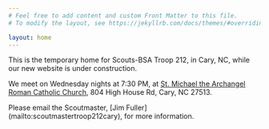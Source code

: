 ```yaml
---
# Feel free to add content and custom Front Matter to this file.
# To modify the layout, see https://jekyllrb.com/docs/themes/#overriding-theme-defaults

layout: home
---
```


 <link href='https://cdnjs.cloudflare.com/ajax/libs/fullcalendar/3.10.2/fullcalendar.min.css' rel='stylesheet' />
 <script src='https://cdnjs.cloudflare.com/ajax/libs/moment.js/2.24.0/moment.min.js'></script>
 <script src='https://cdnjs.cloudflare.com/ajax/libs/jquery/3.5.1/jquery.min.js'></script>
 <script src='https://cdnjs.cloudflare.com/ajax/libs/fullcalendar/6.0.0/index.js'></script>
 
 <script>
 document.addEventListener('DOMContentLoaded', function() {
  var calendarEl = document.getElementById('calendar');

  var calendar = new FullCalendar.Calendar(calendarEl, {
    initialView: 'dayGridMonth',
    initialDate: '2024-02-07',
    headerToolbar: {
      left: 'prev,next today',
      center: 'title',
      right: 'dayGridMonth,timeGridWeek,timeGridDay'
    },
    events: [
      {
        title: 'All Day Event',
        start: '2024-02-01'
      },
      {
        title: 'Long Event',
        start: '2024-02-07',
        end: '2024-02-10'
      },
      {
        groupId: '999',
        title: 'Repeating Event',
        start: '2024-02-09T16:00:00'
      },
      {
        groupId: '999',
        title: 'Repeating Event',
        start: '2024-02-16T16:00:00'
      },
      {
        title: 'Conference',
        start: '2024-02-11',
        end: '2024-02-13'
      },
      {
        title: 'Meeting',
        start: '2024-02-12T10:30:00',
        end: '2024-02-12T12:30:00'
      },
      {
        title: 'Lunch',
        start: '2024-02-12T12:00:00'
      },
      {
        title: 'Meeting',
        start: '2024-02-12T14:30:00'
      },
      {
        title: 'Birthday Party',
        start: '2024-02-13T07:00:00'
      },
      {
        title: 'Click for Google',
        url: 'https://google.com/',
        start: '2024-02-28'
      }
    ]
  });

  calendar.render();
});
 </script>

This is the temporary home for Scouts-BSA Troop 212, in Cary, NC, while our new website is under construction. 

We meet on Wednesday nights at 7:30 PM, at [St. Michael the Archangel Roman Catholic Church](https://maps.app.goo.gl/SW6FWttWySoMRwZM9), 804 High House Rd, Cary, NC 27513.
<div id='calendar'></div>
Please email the Scoutmaster, [Jim Fuller](mailto:scoutmastertroop212cary), for more information.
